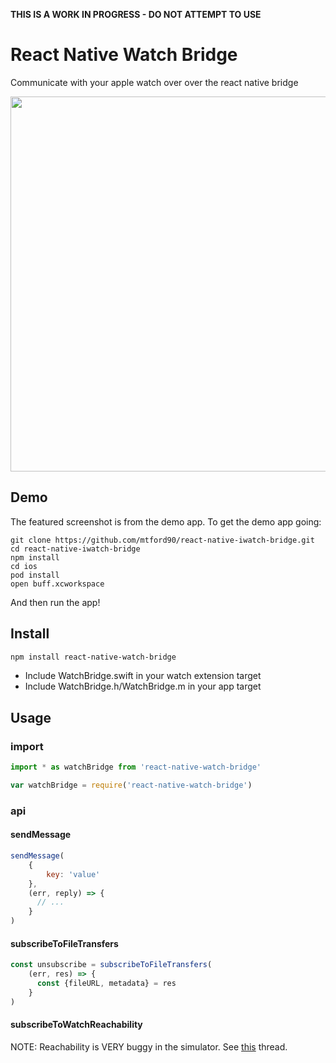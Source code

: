 **THIS IS A WORK IN PROGRESS - DO NOT ATTEMPT TO USE**

# React Native Watch Bridge

Communicate with your apple watch over over the react native bridge

<img height=600 src="https://raw.githubusercontent.com/mtford90/react-native-iwatch-bridge/master/assets/screenshot.png"/>

## Demo

The featured screenshot is from the demo app. To get the demo app going:

```
git clone https://github.com/mtford90/react-native-iwatch-bridge.git
cd react-native-iwatch-bridge
npm install
cd ios
pod install
open buff.xcworkspace
```

And then run the app!

## Install

```bash
npm install react-native-watch-bridge
```

* Include WatchBridge.swift in your watch extension target
* Include WatchBridge.h/WatchBridge.m in your app target

## Usage

### import

```js
import * as watchBridge from 'react-native-watch-bridge'
```

```js
var watchBridge = require('react-native-watch-bridge')
```

### api

#### sendMessage

```js
sendMessage(
    {
        key: 'value'
    },
    (err, reply) => {
      // ...
    }
)
```

#### subscribeToFileTransfers

```js
const unsubscribe = subscribeToFileTransfers(
    (err, res) => {
      const {fileURL, metadata} = res
    }
)
```

#### subscribeToWatchReachability

NOTE: Reachability is VERY buggy in the simulator. See [this](https://forums.developer.apple.com/thread/14518) thread.

